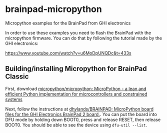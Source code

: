 # brainpad-micropython
Micropython examples for the BrainPad from GHI electronics


In order to use these examples you need to flash the BrainPad with the micropython firmware. You can do that by following the tutorial made by the GHI electronics:

https://www.youtube.com/watch?v=u6MoDpUNQDc&t=433s

## Building/installing Micropython for BrainPad Classic

First, download [micropython/micropython: MicroPython - a lean and efficient Python implementation for microcontrollers and constrained systems](https://github.com/micropython/micropython)

Next, follow the instructions at [dhylands/BRAINPAD: MicroPython board files for the GHI Electronics BrainPad 2 board.](https://github.com/dhylands/BRAINPAD). You can put the board into DFU mode by holding down BOOT0, press and release RESET, then release BOOT0. You should be able to see the device using `dfu-util --list`.
